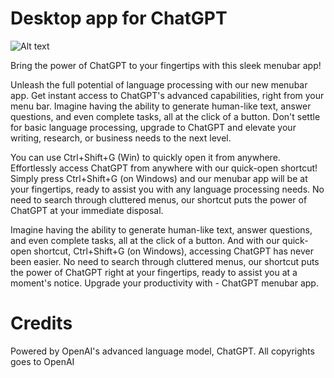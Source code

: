 # Desktop app for ChatGPT
![Alt text](https://www.google.com/url?sa=i&url=https%3A%2F%2Fmedium.com%2Fgeekculture%2Fopenai-released-chatgpt-an-incredibly-smart-chatbot-889b59968383&psig=AOvVaw2FKZF3H-ZcsRZj7jd2yEuk&ust=1674830434534000&source=images&cd=vfe&ved=0CBAQjRxqFwoTCNCF8Nq75fwCFQAAAAAdAAAAABBg "a title")

Bring the power of ChatGPT to your fingertips with this sleek menubar app!

Unleash the full potential of language processing with our new menubar app. Get instant access to ChatGPT's advanced capabilities, right from your menu bar. Imagine having the ability to generate human-like text, answer questions, and even complete tasks, all at the click of a button. Don't settle for basic language processing, upgrade to ChatGPT and elevate your writing, research, or business needs to the next level.

You can use  Ctrl+Shift+G (Win) to quickly open it from anywhere.
Effortlessly access ChatGPT from anywhere with our quick-open shortcut! Simply press Ctrl+Shift+G (on Windows) and our menubar app will be at your fingertips, ready to assist you with any language processing needs. No need to search through cluttered menus, our shortcut puts the power of ChatGPT at your immediate disposal.

Imagine having the ability to generate human-like text, answer questions, and even complete tasks, all at the click of a button. And with our quick-open shortcut, Ctrl+Shift+G (on Windows), accessing ChatGPT has never been easier. No need to search through cluttered menus, our shortcut puts the power of ChatGPT right at your fingertips, ready to assist you at a moment's notice. Upgrade your productivity with - ChatGPT menubar app.

# Credits
Powered by OpenAI's advanced language model, ChatGPT.
All copyrights goes to OpenAI





